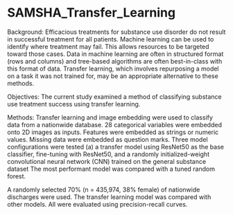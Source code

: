 # SAMSHA_Transfer_Learning

Background: Efficacious treatments for substance use disorder do not result in successful treatment for all patients. Machine learning can be used to identify where treatment may fail. This allows resources to be targeted toward those cases. Data in machine learning are often in structured format (rows and columns) and tree-based algorithms are often best-in-class with this format of data. Transfer learning, which involves repurposing a model on a task it was not trained for, may be an appropriate alternative to these methods. 

Objectives: The current study examined a method of classifying substance use treatment success using transfer learning. 

Methods: Transfer learning and image embedding were used to classify data from a nationwide database. 28 categorical variables were embedded onto 2D images as inputs. Features were embedded as strings or numeric values. Missing data were embedded as question marks. Three model configurations were tested (a) a transfer model using ResNet50 as the base classifier, fine-tuning with ResNet50, and a randomly initialized-weight convolutional neural network (CNN) trained on the general substance dataset The most performant model was compared with a tuned random forest. 


 A randomly selected 70% (n = 435,974, 38% female) of nationwide discharges were used. The transfer learning model was compared with other models. All were evaluated using precision-recall curves. 
